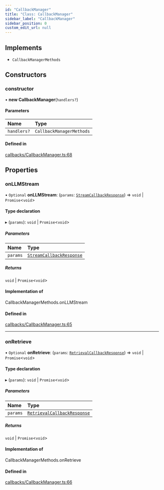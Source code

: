 ```yaml
---
id: "CallbackManager"
title: "Class: CallbackManager"
sidebar_label: "CallbackManager"
sidebar_position: 0
custom_edit_url: null
---
```


## Implements

- `CallbackManagerMethods`

## Constructors

### constructor

• **new CallbackManager**(`handlers?`)

#### Parameters

| Name | Type |
| :------ | :------ |
| `handlers?` | `CallbackManagerMethods` |

#### Defined in

[callbacks/CallbackManager.ts:68](https://github.com/run-llama/LlamaIndexTS/blob/2db8a8c/packages/core/src/callbacks/CallbackManager.ts#L68)

## Properties

### onLLMStream

• `Optional` **onLLMStream**: (`params`: [`StreamCallbackResponse`](../interfaces/StreamCallbackResponse.md)) => `void` \| `Promise`<`void`\>

#### Type declaration

▸ (`params`): `void` \| `Promise`<`void`\>

##### Parameters

| Name | Type |
| :------ | :------ |
| `params` | [`StreamCallbackResponse`](../interfaces/StreamCallbackResponse.md) |

##### Returns

`void` \| `Promise`<`void`\>

#### Implementation of

CallbackManagerMethods.onLLMStream

#### Defined in

[callbacks/CallbackManager.ts:65](https://github.com/run-llama/LlamaIndexTS/blob/2db8a8c/packages/core/src/callbacks/CallbackManager.ts#L65)

___

### onRetrieve

• `Optional` **onRetrieve**: (`params`: [`RetrievalCallbackResponse`](../interfaces/RetrievalCallbackResponse.md)) => `void` \| `Promise`<`void`\>

#### Type declaration

▸ (`params`): `void` \| `Promise`<`void`\>

##### Parameters

| Name | Type |
| :------ | :------ |
| `params` | [`RetrievalCallbackResponse`](../interfaces/RetrievalCallbackResponse.md) |

##### Returns

`void` \| `Promise`<`void`\>

#### Implementation of

CallbackManagerMethods.onRetrieve

#### Defined in

[callbacks/CallbackManager.ts:66](https://github.com/run-llama/LlamaIndexTS/blob/2db8a8c/packages/core/src/callbacks/CallbackManager.ts#L66)
